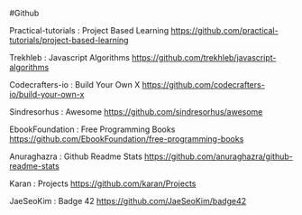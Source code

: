 #Github

Practical-tutorials : Project Based Learning
https://github.com/practical-tutorials/project-based-learning

Trekhleb : Javascript Algorithms
https://github.com/trekhleb/javascript-algorithms

Codecrafters-io : Build Your Own X
https://github.com/codecrafters-io/build-your-own-x

Sindresorhus : Awesome
https://github.com/sindresorhus/awesome

EbookFoundation : Free Programming Books
https://github.com/EbookFoundation/free-programming-books

Anuraghazra : Github Readme Stats
https://github.com/anuraghazra/github-readme-stats

Karan : Projects
https://github.com/karan/Projects

JaeSeoKim : Badge 42
https://github.com/JaeSeoKim/badge42
